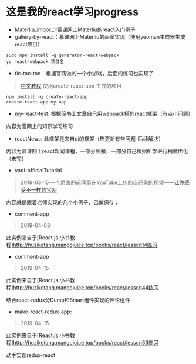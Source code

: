 # 这是我的react学习progress

* Materliu_imooc_1:慕课网上Materliu的react入门例子
* gallery-by-react：慕课网上Materliu的画廊实现（使用yeoman生成器生成react项目）

```
sudo npm install -g generator-react-webpack
yo react-webpack 项目名
```
* tic-tac-toe：根据官网做的一个小游戏，后面的练习也实现了
> [中文教程](http://www.css88.com/react/tutorial/tutorial.html)
  使用create-react-app 生成的项目

  ```
  npm install -g create-react-app
  create-react-app my-app
  ```
* my-react-test: 根据简书上文章自己用webpack搭的react框架（有点小问题）

内容为官网上的知识学习练习

* reactNews: 此框架是来自di的框架（热更新有些问题-后续解决）

内容为慕课网上react新闻课程，一部分照搬，一部分自己根据所学进行稍微优化（未完）

* yaqi-officialTutorial
> 2019-03-16
一个厉害的前同事在YouTube上传的自己录的视频——[让你感受不一样的官网](https://www.youtube.com/channel/UCjkEwdL2bqD8mHNkN0aXL1w)

内容就是跟着老师实现的几个小例子，已做保存；

* comment-app
> 2019-04-03

此实例来自于[React.js 小书教程]http://huziketang.mangojuice.top/books/react/lesson14练习

* comment-app
> 2019-04-15

此实例来自于[React.js 小书教程]http://huziketang.mangojuice.top/books/react/lesson44练习

结合react-redux分Dumb和Smart组件实现的评论组件

* make-react-redux-app:
> 2019-04-15

此实例来自于[React.js 小书教程]http://huziketang.mangojuice.top/books/react/lesson36练习

动手实现redux-react
